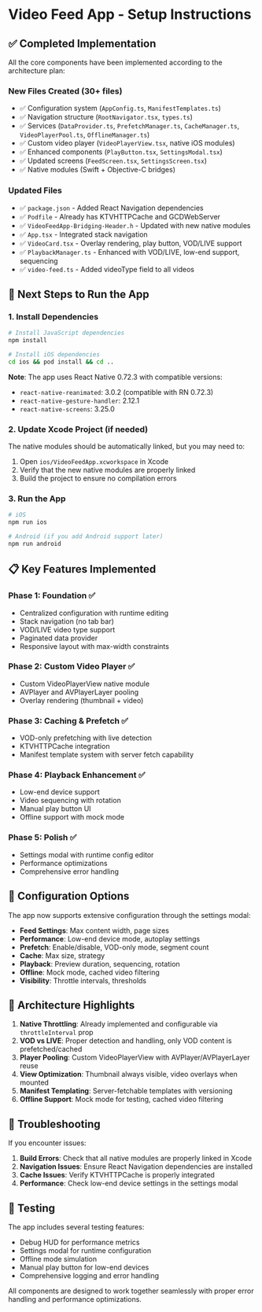 # Video Feed App - Setup Instructions

## ✅ Completed Implementation

All the core components have been implemented according to the architecture plan:

### **New Files Created (30+ files)**
- ✅ Configuration system (`AppConfig.ts`, `ManifestTemplates.ts`)
- ✅ Navigation structure (`RootNavigator.tsx`, `types.ts`)
- ✅ Services (`DataProvider.ts`, `PrefetchManager.ts`, `CacheManager.ts`, `VideoPlayerPool.ts`, `OfflineManager.ts`)
- ✅ Custom video player (`VideoPlayerView.tsx`, native iOS modules)
- ✅ Enhanced components (`PlayButton.tsx`, `SettingsModal.tsx`)
- ✅ Updated screens (`FeedScreen.tsx`, `SettingsScreen.tsx`)
- ✅ Native modules (Swift + Objective-C bridges)

### **Updated Files**
- ✅ `package.json` - Added React Navigation dependencies
- ✅ `Podfile` - Already has KTVHTTPCache and GCDWebServer
- ✅ `VideoFeedApp-Bridging-Header.h` - Updated with new native modules
- ✅ `App.tsx` - Integrated stack navigation
- ✅ `VideoCard.tsx` - Overlay rendering, play button, VOD/LIVE support
- ✅ `PlaybackManager.ts` - Enhanced with VOD/LIVE, low-end support, sequencing
- ✅ `video-feed.ts` - Added videoType field to all videos

## 🚀 Next Steps to Run the App

### 1. Install Dependencies
```bash
# Install JavaScript dependencies
npm install

# Install iOS dependencies
cd ios && pod install && cd ..
```

**Note**: The app uses React Native 0.72.3 with compatible versions:
- `react-native-reanimated`: 3.0.2 (compatible with RN 0.72.3)
- `react-native-gesture-handler`: 2.12.1
- `react-native-screens`: 3.25.0

### 2. Update Xcode Project (if needed)
The native modules should be automatically linked, but you may need to:
1. Open `ios/VideoFeedApp.xcworkspace` in Xcode
2. Verify that the new native modules are properly linked
3. Build the project to ensure no compilation errors

### 3. Run the App
```bash
# iOS
npm run ios

# Android (if you add Android support later)
npm run android
```

## 📋 Key Features Implemented

### **Phase 1: Foundation** ✅
- Centralized configuration with runtime editing
- Stack navigation (no tab bar)
- VOD/LIVE video type support
- Paginated data provider
- Responsive layout with max-width constraints

### **Phase 2: Custom Video Player** ✅
- Custom VideoPlayerView native module
- AVPlayer and AVPlayerLayer pooling
- Overlay rendering (thumbnail + video)

### **Phase 3: Caching & Prefetch** ✅
- VOD-only prefetching with live detection
- KTVHTTPCache integration
- Manifest template system with server fetch capability

### **Phase 4: Playback Enhancement** ✅
- Low-end device support
- Video sequencing with rotation
- Manual play button UI
- Offline support with mock mode

### **Phase 5: Polish** ✅
- Settings modal with runtime config editor
- Performance optimizations
- Comprehensive error handling

## 🔧 Configuration Options

The app now supports extensive configuration through the settings modal:

- **Feed Settings**: Max content width, page sizes
- **Performance**: Low-end device mode, autoplay settings
- **Prefetch**: Enable/disable, VOD-only mode, segment count
- **Cache**: Max size, strategy
- **Playback**: Preview duration, sequencing, rotation
- **Offline**: Mock mode, cached video filtering
- **Visibility**: Throttle intervals, thresholds

## 🎯 Architecture Highlights

1. **Native Throttling**: Already implemented and configurable via `throttleInterval` prop
2. **VOD vs LIVE**: Proper detection and handling, only VOD content is prefetched/cached
3. **Player Pooling**: Custom VideoPlayerView with AVPlayer/AVPlayerLayer reuse
4. **View Optimization**: Thumbnail always visible, video overlays when mounted
5. **Manifest Templating**: Server-fetchable templates with versioning
6. **Offline Support**: Mock mode for testing, cached video filtering

## 🐛 Troubleshooting

If you encounter issues:

1. **Build Errors**: Check that all native modules are properly linked in Xcode
2. **Navigation Issues**: Ensure React Navigation dependencies are installed
3. **Cache Issues**: Verify KTVHTTPCache is properly integrated
4. **Performance**: Check low-end device settings in the settings modal

## 📱 Testing

The app includes several testing features:
- Debug HUD for performance metrics
- Settings modal for runtime configuration
- Offline mode simulation
- Manual play button for low-end devices
- Comprehensive logging and error handling

All components are designed to work together seamlessly with proper error handling and performance optimizations.
